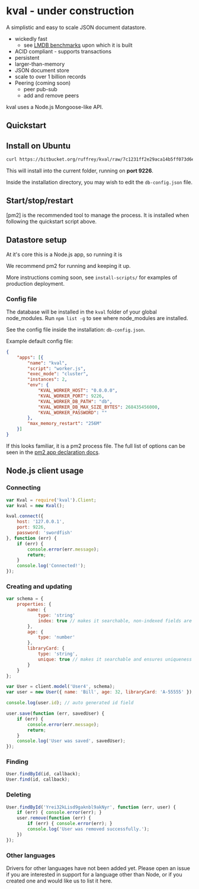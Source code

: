 # kval - under construction

A simplistic and easy to scale JSON document datastore.

- wickedly fast
    - see [LMDB benchmarks](http://symas.com/mdb/#bench) upon which it is built
- ACID compliant - supports transactions
- persistent
- larger-than-memory
- JSON document store
- scale to over 1 billion records
- Peering (coming soon)
    - peer pub-sub
    - add and remove peers

kval uses a Node.js Mongoose-like API.

## Quickstart

## Install on Ubuntu

```bash
curl https://bitbucket.org/ruffrey/kval/raw/7c1231ff2e29aca14b5ff073d6eaba923fdfa20f/install-scripts/debian.sh | bash
```

This will install into the current folder, running on **port 9226**.

Inside the installation directory, you may wish to edit the `db-config.json`
file.

## Start/stop/restart

[pm2] is the recommended tool to manage the process. It is installed when
following the quickstart script above.



## Datastore setup

At it's core this is a Node.js app, so running it is

We recommend pm2 for running and keeping it up.

More instructions coming soon, see `install-scripts/` for examples of
production deployment.

### Config file

The database will be installed in the `kval` folder of your global node_modules.
Run `npm list -g` to see where node_modules are installed.

See the config file inside the installation: `db-config.json`.

Example default config file:

```json
{
    "apps": [{
        "name": "kval",
        "script": "worker.js",
        "exec_mode": "cluster",
        "instances": 2,
        "env": {
            "KVAL_WORKER_HOST": "0.0.0.0",
            "KVAL_WORKER_PORT": 9226,
            "KVAL_WORKER_DB_PATH": "db",
            "KVAL_WORKER_DB_MAX_SIZE_BYTES": 268435456000,
            "KVAL_WORKER_PASSWORD": ""
        },
        "max_memory_restart": "256M"
    }]
}
```

If this looks familiar, it is a pm2 process file. The full list of options
can be seen in the
[pm2 app declaration docs](https://github.com/Unitech/PM2/blob/master/ADVANCED_README.md#options-1).


## Node.js client usage

### Connecting

```javascript
var Kval = require('kval').Client;
var kval = new Kval();

kval.connect({
    host: '127.0.0.1',
    port: 9226,
    password: 'swordfish'
}, function (err) {
    if (err) {
        console.error(err.message);
        return;
    }
    console.log('Connected!');
});
```

### Creating and updating

```javascript
var schema = {
    properties: {
        name: {
            type: 'string'
            index: true // makes it searchable, non-indexed fields are not
        },
        age: {
            type: 'number'
        },
        libraryCard: {
            type: 'string',
            unique: true // makes it searchable and ensures uniqueness
        }
    }
};

var User = client.model('User4', schema);
var user = new User({ name: 'Bill', age: 32, libraryCard: 'A-55555' });

console.log(user.id); // auto generated id field

user.save(function (err, savedUser) {
    if (err) {
        console.error(err.message);
        return;
    }
    console.log('User was saved', savedUser);
});
```

### Finding

```javascript
User.findById(id, callback);
User.find(id, callback);
```

### Deleting

```javascript
User.findById('Yrei32kLisd9gaknbl9akNyr', function (err, user) {
    if (err) { console.error(err); }
    user.remove(function (err) {
        if (err) { console.error(err); }
        console.log('User was removed successfully.');
    })
});
```

### Other languages

Drivers for other languages have not been added yet. Please open an issue
if you are interested in support for a language other than Node, or if you
created one and would like us to list it here.
